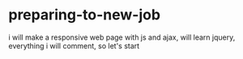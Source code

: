 # preparing-to-new-job
i will make a responsive  web page with js and ajax, will learn jquery, everything i will comment, so let's start
